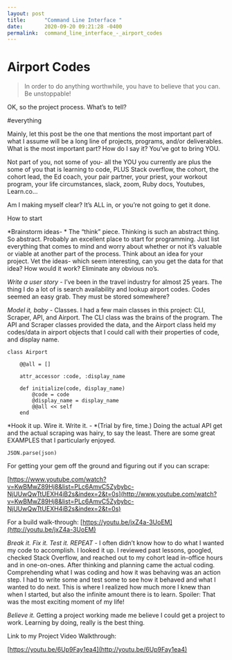 ```yaml
---
layout: post
title:      "Command Line Interface "
date:       2020-09-20 09:21:28 -0400
permalink:  command_line_interface_-_airport_codes
---
```


# Airport Codes

> In order to do anything worthwhile, you have to believe that you can. Be unstoppable!
> 



OK, so the project process. What’s to tell? 

#everything

Mainly, let this post be the one that mentions the most important part of what I assume will be a long line of projects, programs, and/or deliverables. 
What is the most important part? How do I say it? You’ve got to bring YOU. 

Not part of you, not some of you- all the YOU you currently are plus the some of you that is learning to code, PLUS Stack overflow, the cohort, the cohort lead, the  Ed coach, your pair partner, your priest, your workout program, your life circumstances,  slack, zoom, Ruby docs, Youtubes, Learn.co… 

Am I making myself clear? It’s ALL in, or you’re not going to get it done.

How to start


*Brainstorm ideas- * The “think” piece. Thinking is such an abstract thing. So abstract. Probably an excellent place to start for programming.  Just list everything that comes to mind and worry about whether or not it’s valuable or viable at another part of the process. Think about an idea for your project. Vet the ideas- which seem interesting, can you get the data for that idea? How would it work? Eliminate any obvious no’s.

*Write a user story -* I’ve been in the travel industry for almost 25 years. The thing I do a lot of is search availability and lookup airport codes. Codes seemed an easy grab. They must be stored somewhere?

*Model it, baby -* Classes. I had a few main classes in this project: CLI, Scraper, API, and Airport. The CLI class was the brains of the program. The API and Scraper classes provided the data, and the Airport class held my codes/data in airport objects that I could call with their properties of code, and display name.

```
class Airport

    @@all = []

    attr_accessor :code, :display_name

    def initialize(code, display_name)
        @code = code
        @display_name = display_name
        @@all << self
    end
```

*Hook it up. Wire it. Write it. - *(Trial by fire, time.) Doing the actual API get and the actual scraping was hairy, to say the least. There are some great EXAMPLES that I particularly enjoyed.

```
JSON.parse(json)
```

For getting your gem off the ground and figuring out if you can scrape:

[https://www.youtube.com/watch?v=KwBMwZ89Hj8&list=PLc6AmvC5Zybybc-NjUUwQwTtUEXH4iB2s&index=2&t=0s](http://www.youtube.com/watch?v=KwBMwZ89Hj8&list=PLc6AmvC5Zybybc-NjUUwQwTtUEXH4iB2s&index=2&t=0s)


For a build walk-through:
[https://youtu.be/jxZ4a-3UoEM](http://youtu.be/jxZ4a-3UoEM)


*Break it. Fix it. Test it. REPEAT -* I often didn’t know how to do what I wanted my code to accomplish. I looked it up. I reviewed past lessons, googled, checked Stack Overflow, and reached out to my cohort lead in-office hours and in one-on-ones. After thinking and planning came the actual coding. Comprehending what I was coding and how it was behaving was an action step. I had to write some and test some to see how it behaved and what I wanted to do next. This is where I realized how much more I knew than when I started, but also the infinite amount there is to learn. Spoiler: That was the most exciting moment of my life!

*Believe it.* Getting a project working made me believe I could get a project to work. Learning by doing, really is the best thing.

Link to my Project Video Walkthrough:

[https://youtu.be/6Up9Fay1ea4](http://youtu.be/6Up9Fay1ea4)



